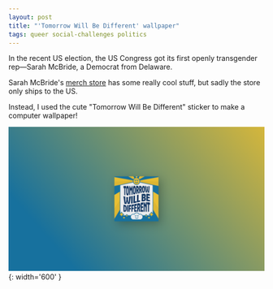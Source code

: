 ```yaml
---
layout: post
title: "'Tomorrow Will Be Different' wallpaper"
tags: queer social-challenges politics
---
```


In the recent US election, the US Congress got its first openly transgender rep—Sarah McBride, a Democrat from Delaware.

Sarah McBride's [merch store](https://store.sarahmcbride.com/) has some really cool stuff, but sadly the store only ships to the US.

Instead, I used the cute "Tomorrow Will Be Different" sticker to make a computer wallpaper!

![tomorrowwp.png](/assets/images/tomorrowwp.png){: width='600' }
